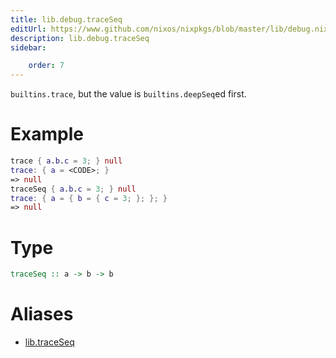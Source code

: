 ```yaml
---
title: lib.debug.traceSeq
editUrl: https://www.github.com/nixos/nixpkgs/blob/master/lib/debug.nix#L126C5
description: lib.debug.traceSeq
sidebar:

    order: 7
---
```


`builtins.trace`, but the value is `builtins.deepSeq`ed first.

# Example

```nix
trace { a.b.c = 3; } null
trace: { a = <CODE>; }
=> null
traceSeq { a.b.c = 3; } null
trace: { a = { b = { c = 3; }; }; }
=> null
```

# Type

```haskell
traceSeq :: a -> b -> b
```


# Aliases

- [lib.traceSeq](reference/lib/lib-traceSeq)


